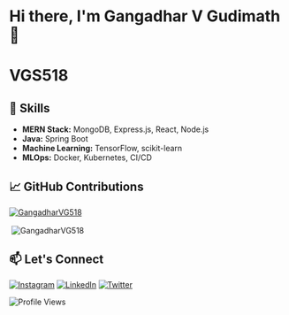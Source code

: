 # Hi there, I'm Gangadhar V Gudimath👋

# VGS518


## 🚀 Skills
- **MERN Stack:** MongoDB, Express.js, React, Node.js
- **Java:** Spring Boot
- **Machine Learning:** TensorFlow, scikit-learn
- **MLOps:** Docker, Kubernetes, CI/CD

## 📈 GitHub Contributions
<p align="left"> <a href="https://github.com/ryo-ma/github-profile-trophy"><img src="https://github-profile-trophy.vercel.app/?username=GangadharVG518" alt="GangadharVG518" /></a> </p>
<p>&nbsp;<img align="center" src="https://github-readme-stats.vercel.app/api?username=GangadharVG518&count_private=true&show_icons=true&theme=radical" alt="GangadharVG518" /></p>


## 📫 Let's Connect
[![Instagram](https://img.shields.io/badge/Instagram-E4405F?style=for-the-badge&logo=instagram&logoColor=white)](https://www.instagram.com/vgs_kings.518/)
[![LinkedIn](https://img.shields.io/badge/LinkedIn-0e76a8?style=for-the-badge&logo=linkedin&logoColor=white)](https://www.linkedin.com/in/gangadhar-v-gudimath-18v000518/)
[![Twitter](https://img.shields.io/badge/Twitter-1DA1F2?style=for-the-badge&logo=twitter&logoColor=white)](https://twitter.com/viratsudeep518)


<!-- Footer -->
![Profile Views](https://komarev.com/ghpvc/?username=GangadharVG518)
